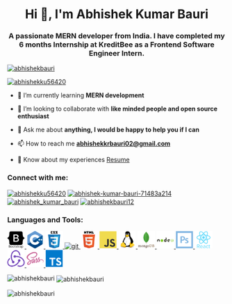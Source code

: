 <h1 align="center">Hi 👋, I'm Abhishek Kumar Bauri</h1>
<h3 align="center">A passionate MERN developer from India. I have completed my 6 months Internship at KreditBee as a Frontend Software Engineer Intern.</h3>


<p align="left"> <a href="https://github.com/ryo-ma/github-profile-trophy"><img src="https://github-profile-trophy.vercel.app/?username=abhishekbauri" alt="abhishekbauri" /></a> </p>

<p align="left"> <a href="https://twitter.com/abhishekku56420" target="blank"><img src="https://img.shields.io/twitter/follow/abhishekku56420?logo=twitter&style=for-the-badge" alt="abhishekku56420" /></a> </p>

- 🌱 I’m currently learning **MERN development**

- 👯 I’m looking to collaborate with **like minded people and open source enthusiast**

- 💬 Ask me about **anything, I would be happy to help you if I can**

- 📫 How to reach me **abhishekkrbauri02@gmail.com**

- 📄 Know about my experiences [Resume](https://docs.google.com/document/d/1D02pnpOg9-_MACHXOBUqCMYU79AKSW1IiUlzv-ieiFs/edit?usp=sharing)

<h3 align="left">Connect with me:</h3>
<p align="left">
<a href="https://twitter.com/abhishekku56420" target="blank"><img align="center" src="https://raw.githubusercontent.com/rahuldkjain/github-profile-readme-generator/master/src/images/icons/Social/twitter.svg" alt="abhishekku56420" height="30" width="40" /></a>
<a href="https://linkedin.com/in/abhishek-kumar-bauri-71483a214" target="blank"><img align="center" src="https://raw.githubusercontent.com/rahuldkjain/github-profile-readme-generator/master/src/images/icons/Social/linked-in-alt.svg" alt="abhishek-kumar-bauri-71483a214" height="30" width="40" /></a>
<a href="https://www.leetcode.com/abhishek_kumar_bauri" target="blank"><img align="center" src="https://raw.githubusercontent.com/rahuldkjain/github-profile-readme-generator/master/src/images/icons/Social/leet-code.svg" alt="abhishek_kumar_bauri" height="30" width="40" /></a>
<a href="https://auth.geeksforgeeks.org/user/abhishekbauri12" target="blank"><img align="center" src="https://raw.githubusercontent.com/rahuldkjain/github-profile-readme-generator/master/src/images/icons/Social/geeks-for-geeks.svg" alt="abhishekbauri12" height="30" width="40" /></a>
</p>

<h3 align="left">Languages and Tools:</h3>
<p align="left"> <a href="https://getbootstrap.com" target="_blank" rel="noreferrer"> <img src="https://raw.githubusercontent.com/devicons/devicon/master/icons/bootstrap/bootstrap-plain-wordmark.svg" alt="bootstrap" width="40" height="40"/> </a> <a href="https://www.w3schools.com/cpp/" target="_blank" rel="noreferrer"> <img src="https://raw.githubusercontent.com/devicons/devicon/master/icons/cplusplus/cplusplus-original.svg" alt="cplusplus" width="40" height="40"/> </a> <a href="https://www.w3schools.com/css/" target="_blank" rel="noreferrer"> <img src="https://raw.githubusercontent.com/devicons/devicon/master/icons/css3/css3-original-wordmark.svg" alt="css3" width="40" height="40"/> </a> <a href="https://git-scm.com/" target="_blank" rel="noreferrer"> <img src="https://www.vectorlogo.zone/logos/git-scm/git-scm-icon.svg" alt="git" width="40" height="40"/> </a> <a href="https://www.w3.org/html/" target="_blank" rel="noreferrer"> <img src="https://raw.githubusercontent.com/devicons/devicon/master/icons/html5/html5-original-wordmark.svg" alt="html5" width="40" height="40"/> </a> <a href="https://developer.mozilla.org/en-US/docs/Web/JavaScript" target="_blank" rel="noreferrer"> <img src="https://raw.githubusercontent.com/devicons/devicon/master/icons/javascript/javascript-original.svg" alt="javascript" width="40" height="40"/> </a> <a href="https://www.linux.org/" target="_blank" rel="noreferrer"> <img src="https://raw.githubusercontent.com/devicons/devicon/master/icons/linux/linux-original.svg" alt="linux" width="40" height="40"/> </a> <a href="https://www.mongodb.com/" target="_blank" rel="noreferrer"> <img src="https://raw.githubusercontent.com/devicons/devicon/master/icons/mongodb/mongodb-original-wordmark.svg" alt="mongodb" width="40" height="40"/> </a> <a href="https://nodejs.org" target="_blank" rel="noreferrer"> <img src="https://raw.githubusercontent.com/devicons/devicon/master/icons/nodejs/nodejs-original-wordmark.svg" alt="nodejs" width="40" height="40"/> </a> <a href="https://www.photoshop.com/en" target="_blank" rel="noreferrer"> <img src="https://raw.githubusercontent.com/devicons/devicon/master/icons/photoshop/photoshop-line.svg" alt="photoshop" width="40" height="40"/> </a> <a href="https://reactjs.org/" target="_blank" rel="noreferrer"> <img src="https://raw.githubusercontent.com/devicons/devicon/master/icons/react/react-original-wordmark.svg" alt="react" width="40" height="40"/> </a> <a href="https://redux.js.org" target="_blank" rel="noreferrer"> <img src="https://raw.githubusercontent.com/devicons/devicon/master/icons/redux/redux-original.svg" alt="redux" width="40" height="40"/> </a> <a href="https://sass-lang.com" target="_blank" rel="noreferrer"> <img src="https://raw.githubusercontent.com/devicons/devicon/master/icons/sass/sass-original.svg" alt="sass" width="40" height="40"/> </a> <a href="https://www.typescriptlang.org/" target="_blank" rel="noreferrer"> <img src="https://raw.githubusercontent.com/devicons/devicon/master/icons/typescript/typescript-original.svg" alt="typescript" width="40" height="40"/> </a> </p>

<p><img align="left" src="https://github-readme-stats.vercel.app/api/top-langs?username=abhishekbauri&show_icons=true&locale=en&layout=compact" alt="abhishekbauri" /></p>

<p>&nbsp;<img align="center" src="https://github-readme-stats.vercel.app/api?username=abhishekbauri&show_icons=true&locale=en" alt="abhishekbauri" /></p>

<p><img align="center" src="https://github-readme-streak-stats.herokuapp.com/?user=abhishekbauri&" alt="abhishekbauri" /></p>
